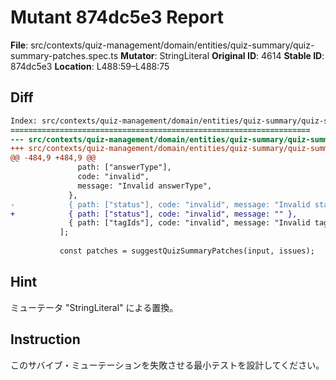 # Mutant 874dc5e3 Report

**File**: src/contexts/quiz-management/domain/entities/quiz-summary/quiz-summary-patches.spec.ts
**Mutator**: StringLiteral
**Original ID**: 4614
**Stable ID**: 874dc5e3
**Location**: L488:59–L488:75

## Diff

```diff
Index: src/contexts/quiz-management/domain/entities/quiz-summary/quiz-summary-patches.spec.ts
===================================================================
--- src/contexts/quiz-management/domain/entities/quiz-summary/quiz-summary-patches.spec.ts	original
+++ src/contexts/quiz-management/domain/entities/quiz-summary/quiz-summary-patches.spec.ts	mutated #4614
@@ -484,9 +484,9 @@
               path: ["answerType"],
               code: "invalid",
               message: "Invalid answerType",
             },
-            { path: ["status"], code: "invalid", message: "Invalid status" },
+            { path: ["status"], code: "invalid", message: "" },
             { path: ["tagIds"], code: "invalid", message: "Invalid tagIds" },
           ];
 
           const patches = suggestQuizSummaryPatches(input, issues);
```

## Hint

ミューテータ "StringLiteral" による置換。

## Instruction

このサバイブ・ミューテーションを失敗させる最小テストを設計してください。
